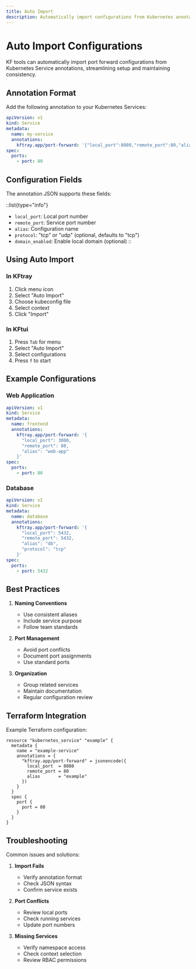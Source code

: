 ```yaml
---
title: Auto Import
description: Automatically import configurations from Kubernetes annotations
---
```


# Auto Import Configurations

KF tools can automatically import port forward configurations from Kubernetes Service annotations, streamlining setup and maintaining consistency.

## Annotation Format

Add the following annotation to your Kubernetes Services:

```yaml
apiVersion: v1
kind: Service
metadata:
  name: my-service
  annotations:
    kftray.app/port-forward: '{"local_port":8080,"remote_port":80,"alias":"my-service"}'
spec:
  ports:
    - port: 80
```

## Configuration Fields

The annotation JSON supports these fields:

::list{type="info"}
- `local_port`: Local port number
- `remote_port`: Service port number
- `alias`: Configuration name
- `protocol`: "tcp" or "udp" (optional, defaults to "tcp")
- `domain_enabled`: Enable local domain (optional)
::

## Using Auto Import

### In KFtray
1. Click menu icon
2. Select "Auto Import"
3. Choose kubeconfig file
4. Select context
5. Click "Import"

### In KFtui
1. Press `Tab` for menu
2. Select "Auto Import"
3. Select configurations
4. Press `f` to start

## Example Configurations

### Web Application
```yaml
apiVersion: v1
kind: Service
metadata:
  name: frontend
  annotations:
    kftray.app/port-forward: '{
      "local_port": 3000,
      "remote_port": 80,
      "alias": "web-app"
    }'
spec:
  ports:
    - port: 80
```

### Database
```yaml
apiVersion: v1
kind: Service
metadata:
  name: database
  annotations:
    kftray.app/port-forward: '{
      "local_port": 5432,
      "remote_port": 5432,
      "alias": "db",
      "protocol": "tcp"
    }'
spec:
  ports:
    - port: 5432
```

## Best Practices

1. **Naming Conventions**
   - Use consistent aliases
   - Include service purpose
   - Follow team standards

2. **Port Management**
   - Avoid port conflicts
   - Document port assignments
   - Use standard ports

3. **Organization**
   - Group related services
   - Maintain documentation
   - Regular configuration review

## Terraform Integration

Example Terraform configuration:

```hcl
resource "kubernetes_service" "example" {
  metadata {
    name = "example-service"
    annotations = {
      "kftray.app/port-forward" = jsonencode({
        local_port  = 8080
        remote_port = 80
        alias       = "example"
      })
    }
  }
  spec {
    port {
      port = 80
    }
  }
}
```

## Troubleshooting

Common issues and solutions:

1. **Import Fails**
   - Verify annotation format
   - Check JSON syntax
   - Confirm service exists

2. **Port Conflicts**
   - Review local ports
   - Check running services
   - Update port numbers

3. **Missing Services**
   - Verify namespace access
   - Check context selection
   - Review RBAC permissions
